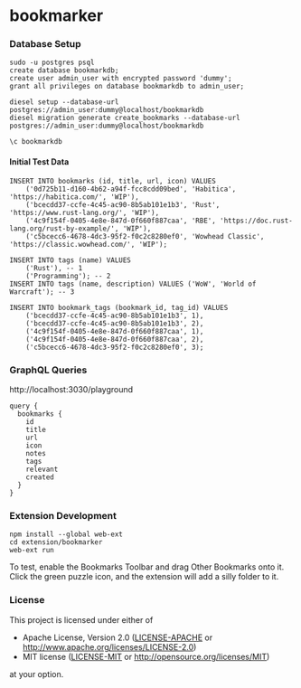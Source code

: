 # bookmarker

### Database Setup

```
sudo -u postgres psql
create database bookmarkdb;
create user admin_user with encrypted password 'dummy';
grant all privileges on database bookmarkdb to admin_user;
```

```
diesel setup --database-url postgres://admin_user:dummy@localhost/bookmarkdb
diesel migration generate create_bookmarks --database-url postgres://admin_user:dummy@localhost/bookmarkdb

\c bookmarkdb
```

#### Initial Test Data

```
INSERT INTO bookmarks (id, title, url, icon) VALUES
    ('0d725b11-d160-4b62-a94f-fcc8cdd09bed', 'Habitica', 'https://habitica.com/', 'WIP'),
    ('bcecdd37-ccfe-4c45-ac90-8b5ab101e1b3', 'Rust', 'https://www.rust-lang.org/', 'WIP'),
    ('4c9f154f-0405-4e8e-847d-0f660f887caa', 'RBE', 'https://doc.rust-lang.org/rust-by-example/', 'WIP'),
    ('c5bcecc6-4678-4dc3-95f2-f0c2c8280ef0', 'Wowhead Classic', 'https://classic.wowhead.com/', 'WIP');

INSERT INTO tags (name) VALUES
    ('Rust'), -- 1
    ('Programming'); -- 2
INSERT INTO tags (name, description) VALUES ('WoW', 'World of Warcraft'); -- 3

INSERT INTO bookmark_tags (bookmark_id, tag_id) VALUES
    ('bcecdd37-ccfe-4c45-ac90-8b5ab101e1b3', 1),
    ('bcecdd37-ccfe-4c45-ac90-8b5ab101e1b3', 2),
    ('4c9f154f-0405-4e8e-847d-0f660f887caa', 1),
    ('4c9f154f-0405-4e8e-847d-0f660f887caa', 2),
    ('c5bcecc6-4678-4dc3-95f2-f0c2c8280ef0', 3);
```

### GraphQL Queries

http://localhost:3030/playground

```
query {
  bookmarks {
    id
    title
    url
    icon
    notes
    tags
    relevant
    created
  }
}
```

### Extension Development

```
npm install --global web-ext
cd extension/bookmarker
web-ext run
```

To test, enable the Bookmarks Toolbar and drag Other Bookmarks onto it. Click the green puzzle icon, and 
the extension will add a silly folder to it.

### License

This project is licensed under either of

 * Apache License, Version 2.0 ([LICENSE-APACHE](LICENSE-APACHE) or http://www.apache.org/licenses/LICENSE-2.0)
 * MIT license ([LICENSE-MIT](LICENSE-MIT) or http://opensource.org/licenses/MIT)

at your option.

